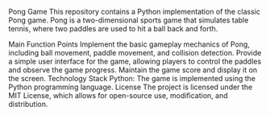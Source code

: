 Pong Game
This repository contains a Python implementation of the classic Pong game. Pong is a two-dimensional sports game that simulates table tennis, where two paddles are used to hit a ball back and forth.

Main Function Points
Implement the basic gameplay mechanics of Pong, including ball movement, paddle movement, and collision detection.
Provide a simple user interface for the game, allowing players to control the paddles and observe the game progress.
Maintain the game score and display it on the screen.
Technology Stack
Python: The game is implemented using the Python programming language.
License
The project is licensed under the MIT License, which allows for open-source use, modification, and distribution.
